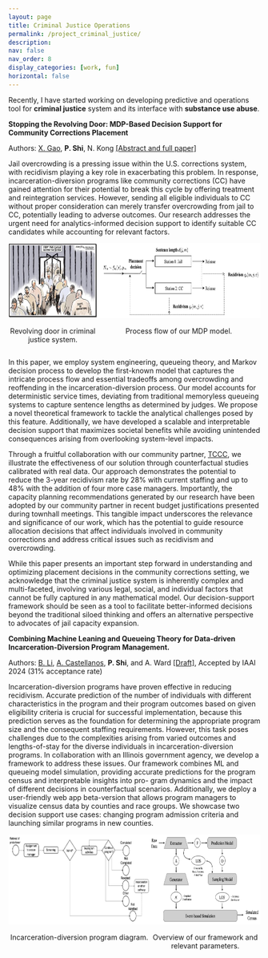 ```yaml
---
layout: page
title: Criminal Justice Operations
permalink: /project_criminal_justice/
description: 
nav: false
nav_order: 8
display_categories: [work, fun]
horizontal: false
---
```


Recently, I have started working on developing predictive and operations tool for **criminal justice** system and its interface with **substance use abuse**.

**Stopping the Revolving Door: MDP-Based Decision Support for Community Corrections Placement**

Authors: <ins>X. Gao</ins>, **P. Shi**, N. Kong [[Abstract and full paper]](https://papers.ssrn.com/sol3/papers.cfm?abstract_id=4672337)

Jail overcrowding is a pressing issue within the U.S. corrections system, with recidivism playing a key role in exacerbating this problem. In response, incarceration-diversion programs like community corrections (CC) have gained attention for their potential to break this cycle by offering treatment and reintegration services. However, sending all eligible individuals to CC without proper consideration can merely transfer overcrowding from jail to CC, potentially leading to adverse outcomes. Our research addresses the urgent need for analytics-informed decision support to identify suitable CC candidates while accounting for relevant factors. 

<div style="display: flex; justify-content: space-around;">
  <div style="text-align: center;">
    <img src="/assets/img/CC_revolving_door.png" alt="Alt text for image 1" style="width: auto; height: 150px;">
    <p>Revolving door in criminal justice system.</p>
  </div>
  <div style="text-align: center;">
    <img src="/assets/img/CC_model.png" alt="Alt text for image 2" style="width: auto; height: 150px;">
    <p>Process flow of our MDP model.</p>
  </div>
</div>

In this paper, we employ system engineering, queueing theory, and Markov decision process to develop the first-known model that captures the intricate process flow and essential tradeoffs among overcrowding and reoffending in the incarceration-diversion process. Our model accounts for deterministic service times, deviating from traditional memoryless queueing systems to capture sentence lengths as determined by judges. We propose a novel theoretical framework to tackle the analytical challenges posed by this feature. Additionally, we have developed a scalable and interpretable decision support that maximizes societal benefits while avoiding unintended consequences arising from overlooking system-level impacts.

Through a fruitful collaboration with our community partner, [TCCC](https://www.tippecanoe.in.gov/434/Community-Corrections), we illustrate the effectiveness of our solution through counterfactual studies calibrated with real data. Our approach demonstrates the potential to reduce the 3-year recidivism rate by 28% with current staffing and up to 48% with the addition of four more case managers. Importantly, the capacity planning recommendations generated by our research have been adopted by our community partner in recent budget justifications presented during townhall meetings. This tangible impact underscores the relevance and significance of our work, which has the potential to guide resource allocation decisions that affect individuals involved in community corrections and address critical issues such as recidivism and overcrowding.  

While this paper presents an important step forward in understanding and optimizing placement decisions in the community corrections setting, we acknowledge that the criminal justice system is inherently complex and multi-faceted, involving various legal, social, and individual factors that cannot be fully captured in any mathematical model. Our decision-support framework should be seen as a tool to facilitate better-informed decisions beyond the traditional siloed thinking and offers an alternative perspective to advocates of jail capacity expansion.  

**Combining Machine Leaning and Queueing Theory for Data-driven Incarceration-Diversion Program Management.**

Authors: <ins>B. Li</ins>, <ins>A. Castellanos</ins>, **P. Shi**, and A. Ward [[Draft]](https://web.ics.purdue.edu/~shi178/IAAI_24_forShare.pdf), Accepted by IAAI 2024 (31% acceptance rate)

Incarceration-diversion programs have proven effective in reducing recidivism. Accurate prediction of the number of individuals with different characteristics in the program and their program outcomes based on given eligibility criteria is crucial for successful implementation, because this prediction serves as the foundation for determining the appropriate program size and the consequent staffing requirements. However, this task poses challenges due to the complexities arising from varied outcomes and lengths-of-stay for the diverse individuals in incarceration-diversion programs. In collaboration with an Illinois government agency, we develop a framework to address these issues. Our framework combines ML and queueing model simulation, providing accurate predictions for the program census and interpretable insights into pro- gram dynamics and the impact of different decisions in counterfactual scenarios. Additionally, we deploy a user-friendly web app beta-version that allows program managers to visualize census data by counties and race groups. We showcase two decision support use cases: changing program admission criteria and launching similar programs in new counties.

<div style="display: flex; justify-content: space-around;">
  <div style="text-align: center;">
    <img src="/assets/img/IAAI_program.png" alt="Alt text for image 1" style="width: auto; height: 180px;">
    <p>Incarceration-diversion program diagram.</p>
  </div>
  <div style="text-align: center;">
    <img src="/assets/img/IAAI_framework.png" alt="Alt text for image 2" style="width: auto; height: 180px;">
    <p>Overview of our framework and relevant parameters.</p>
  </div>
</div>